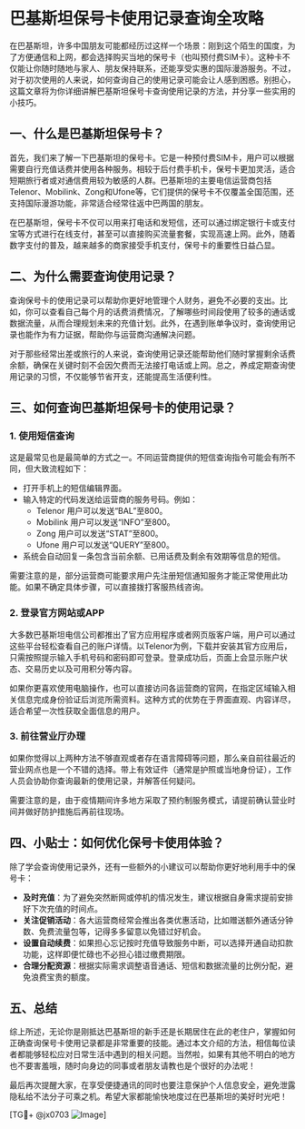 # 巴基斯坦保号卡使用记录查询全攻略

在巴基斯坦，许多中国朋友可能都经历过这样一个场景：刚到这个陌生的国度，为了方便通信和上网，都会选择购买当地的保号卡（也叫预付费SIM卡）。这种卡不仅能让你随时随地与家人、朋友保持联系，还能享受实惠的国际漫游服务。不过，对于初次使用的人来说，如何查询自己的使用记录可能会让人感到困惑。别担心，这篇文章将为你详细讲解巴基斯坦保号卡查询使用记录的方法，并分享一些实用的小技巧。

## 一、什么是巴基斯坦保号卡？

首先，我们来了解一下巴基斯坦的保号卡。它是一种预付费SIM卡，用户可以根据需要自行充值话费并使用各种服务。相较于后付费手机卡，保号卡更加灵活，适合短期旅行者或对通信费用较为敏感的人群。巴基斯坦的主要电信运营商包括Telenor、Mobilink、Zong和Ufone等，它们提供的保号卡不仅覆盖全国范围，还支持国际漫游功能，非常适合经常往返中巴两国的朋友。

在巴基斯坦，保号卡不仅可以用来打电话和发短信，还可以通过绑定银行卡或支付宝等方式进行在线支付，甚至可以直接购买流量套餐，实现高速上网。此外，随着数字支付的普及，越来越多的商家接受手机支付，保号卡的重要性日益凸显。

## 二、为什么需要查询使用记录？

查询保号卡的使用记录可以帮助你更好地管理个人财务，避免不必要的支出。比如，你可以查看自己每个月的话费消费情况，了解哪些时间段使用了较多的通话或数据流量，从而合理规划未来的充值计划。此外，在遇到账单争议时，查询使用记录也能作为有力证据，帮助你与运营商沟通解决问题。

对于那些经常出差或旅行的人来说，查询使用记录还能帮助他们随时掌握剩余话费余额，确保在关键时刻不会因欠费而无法接打电话或上网。总之，养成定期查询使用记录的习惯，不仅能够节省开支，还能提高生活便利性。

## 三、如何查询巴基斯坦保号卡的使用记录？

### 1. 使用短信查询

这是最常见也是最简单的方式之一。不同运营商提供的短信查询指令可能会有所不同，但大致流程如下：

- 打开手机上的短信编辑界面。
- 输入特定的代码发送给运营商的服务号码。例如：
  - Telenor 用户可以发送“BAL”至800。
  - Mobilink 用户可以发送“INFO”至800。
  - Zong 用户可以发送“STAT”至800。
  - Ufone 用户可以发送“QUERY”至800。
- 系统会自动回复一条包含当前余额、已用话费及剩余有效期等信息的短信。

需要注意的是，部分运营商可能要求用户先注册短信通知服务才能正常使用此功能。如果不确定具体步骤，可以直接拨打客服热线咨询。

### 2. 登录官方网站或APP

大多数巴基斯坦电信公司都推出了官方应用程序或者网页版客户端，用户可以通过这些平台轻松查看自己的账户详情。以Telenor为例，下载并安装其官方应用后，只需按照提示输入手机号码和密码即可登录。登录成功后，页面上会显示账户状态、交易历史以及可用积分等内容。

如果你更喜欢使用电脑操作，也可以直接访问各运营商的官网，在指定区域输入相关信息完成身份验证后浏览所需资料。这种方式的优势在于界面直观、内容详尽，适合希望一次性获取全面信息的用户。

### 3. 前往营业厅办理

如果你觉得以上两种方法不够直观或者存在语言障碍等问题，那么亲自前往最近的营业网点也是一个不错的选择。带上有效证件（通常是护照或当地身份证），工作人员会协助你查询最新的使用记录，并解答任何疑问。

需要注意的是，由于疫情期间许多地方采取了预约制服务模式，请提前确认营业时间并做好防护措施后再前往现场。

## 四、小贴士：如何优化保号卡使用体验？

除了学会查询使用记录外，还有一些额外的小建议可以帮助你更好地利用手中的保号卡：

- **及时充值**：为了避免突然断网或停机的情况发生，建议根据自身需求提前安排好下次充值的时间点。
- **关注促销活动**：各大运营商经常会推出各类优惠活动，比如赠送额外通话分钟数、免费流量包等，记得多多留意以免错过好机会。
- **设置自动续费**：如果担心忘记按时充值导致服务中断，可以选择开通自动扣款功能，这样即便忙碌也不必担心错过缴费期限。
- **合理分配资源**：根据实际需求调整语音通话、短信和数据流量的比例分配，避免浪费宝贵的额度。

## 五、总结

综上所述，无论你是刚抵达巴基斯坦的新手还是长期居住在此的老住户，掌握如何正确查询保号卡使用记录都是非常重要的技能。通过本文介绍的方法，相信每位读者都能够轻松应对日常生活中遇到的相关问题。当然啦，如果有其他不明白的地方也不要害羞哦，随时向身边的同事或者朋友请教也是个很好的办法呢！

最后再次提醒大家，在享受便捷通讯的同时也要注意保护个人信息安全，避免泄露隐私给不法分子可乘之机。希望大家都能愉快地度过在巴基斯坦的美好时光吧！

[TG💪+ @jx0703 ![Image](https://github.com/user-attachments/assets/dbca1d08-cadb-493c-b0ec-ad6f7a83f270)]